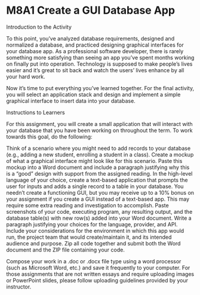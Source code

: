 # M8A1 Create a GUI Database App

Introduction to the Activity

To this point, you’ve analyzed database requirements, designed and normalized a database, and practiced designing graphical interfaces for your database app.  As a professional software developer, there is rarely something more satisfying than seeing an app you’ve spent months working on finally put into operation.  Technology is supposed to make people’s lives easier and it’s great to sit back and watch the users’ lives enhance by all your hard work.

Now it’s time to put everything you’ve learned together.  For the final activity, you will select an application stack and design and implement a simple graphical interface to insert data into your database.

Instructions to Learners

For this assignment, you will create a small application that will interact with your database that you have been working on throughout the term.  To work towards this goal, do the following:

Think of a scenario where you might need to add records to your database (e.g., adding a new student, enrolling a student in a class). Create a mockup of what a graphical interface might look like for this scenario.  Paste this mockup into a Word document and include a paragraph justifying why this is a “good” design with support from the assigned reading.
In the high-level language of your choice, create a text-based application that prompts the user for inputs and adds a single record to a table in your database. You needn’t create a functioning GUI, but you may receive up to a 10% bonus on your assignment if you create a GUI instead of a text-based app.  This may require some extra reading and investigation to accomplish.
Paste screenshots of your code, executing program, any resulting output, and the database table(s) with new row(s) added into your Word document.
Write a paragraph justifying your choices for the language, provider, and API. Include your considerations for the environment in which this app would run, the project team that would create/maintain it, and its intended audience and purpose.
Zip all code together and submit both the Word document and the ZIP file containing your code.

Compose your work in a .doc or .docx file type using a word processor (such as Microsoft Word, etc.) and save it frequently to your computer. For those assignments that are not written essays and require uploading images or PowerPoint slides, please follow uploading guidelines provided by your instructor.

